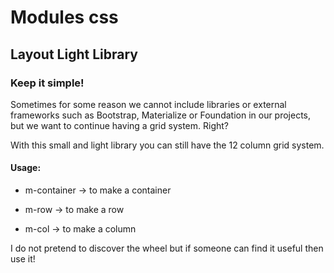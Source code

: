 # Modules css
## Layout Light Library
### Keep it simple!



Sometimes for some reason we cannot include libraries or external frameworks such as Bootstrap, Materialize or Foundation in our projects, but we want to continue having a grid system. Right?


With this small and light library you can still have the 12 column grid system.

#### Usage: 


- m-container ->
to make a container

- m-row ->
to make a row

- m-col ->
to make a column


I do not pretend to discover the wheel but if someone can find it useful then use it!